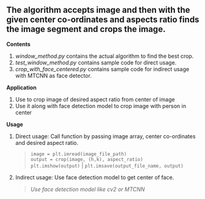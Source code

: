 <h2>The algorithm accepts image and then with the given center co-ordinates and aspects ratio finds the image segment and crops the image.</h2>

**Contents**

1. *window_method.py* contains the actual algorithm to find the best crop.
2. *test_window_method.py* contains sample code for direct usage.
3. *crop_with_face_centered.py* contains sample code for indirect usage with MTCNN as face detector.


**Application**

1. Use to crop image of desired aspect ratio from center of image
2. Use it along with face detection model to crop image with person in center

**Usage**

1. Direct usage: Call function by passing image array, center co-ordinates and desired aspect ratio.
    >`image = plt.imread(image_file_path)`</br>
    >`output = crop(image, (h,k), aspect_ratio)`</br>
    >`plt.imshow(output)` | `plt.imsave(output_file_name, output)`

2. Indirect usage: Use face detection model to get center of face.
    >*Use face detection model like cv2 or MTCNN*</br>
